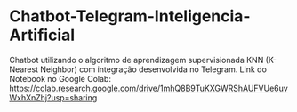 # Chatbot-Telegram-Inteligencia-Artificial
Chatbot utilizando o algoritmo de aprendizagem supervisionada KNN (K-Nearest Neighbor) com integração desenvolvida no Telegram.
Link do Notebook no Google Colab: https://colab.research.google.com/drive/1mhQ8B9TuKXGWRShAUFVUe6uvWxhXnZhj?usp=sharing
